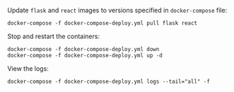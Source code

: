 Update `flask` and `react` images to versions specified in
`docker-compose` file:
```
docker-compose -f docker-compose-deploy.yml pull flask react
```

Stop and restart the containers:
```
docker-compose -f docker-compose-deploy.yml down
docker-compose -f docker-compose-deploy.yml up -d
```

View the logs:
```
docker-compose -f docker-compose-deploy.yml logs --tail="all" -f
```
